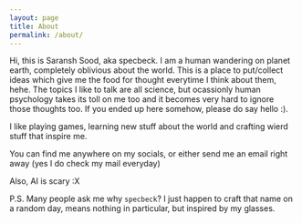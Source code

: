 ```yaml
---
layout: page
title: About
permalink: /about/
---
```


Hi, this is Saransh Sood, aka specbeck. I am a human wandering on planet earth, completely oblivious about the world. This is a place to put/collect ideas which give me the food for thought everytime I think about them, hehe. The topics I like to talk are all science, but ocassionly human psychology takes its toll on me too and it becomes very hard to ignore those thoughts too. If you ended up here somehow, please do say hello :).

I like playing games, learning new stuff about the world and crafting wierd stuff that inspire me.

You can find me anywhere on my socials, or either send me an email right away (yes I do check my mail everyday)

Also, AI is scary :X

P.S. Many people ask me why `specbeck`? I just happen to craft that name on a random day, means nothing in particular, but inspired by my glasses.
